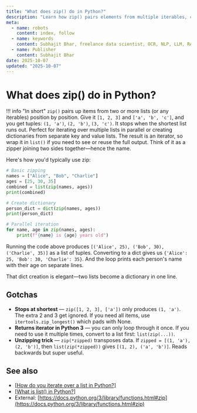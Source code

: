 ```yaml
---
title: "What does zip() do in Python?"
description: "Learn how zip() pairs elements from multiple iterables, creates tuples, and enables parallel iteration over lists."
meta:
  - name: robots
    content: index, follow
  - name: keywords
    content: Subhajit Bhar, freelance data scientist, OCR, NLP, LLM, RAG, knowledge base, python, lists, functions
  - name: Publisher
    content: Subhajit Bhar
date: 2025-10-07
updated: "2025-10-07"
---
```


# What does zip() do in Python?

<!-- more -->

!!! info "In short"
    `zip()` pairs up items from two or more lists (or any iterables) position by position. Give it `[1, 2, 3]` and `['a', 'b', 'c']`, and you get tuples: `(1, 'a')`, `(2, 'b')`, `(3, 'c')`. It stops when the shortest list runs out. Perfect for iterating over multiple lists in parallel or creating dictionaries from separate key and value lists. The result is an iterator, so wrap it in `list()` if you need to see or reuse the full output. Think of it as a zipper joining two sides together—hence the name.

Here's how you'd typically use zip:

```python
# Basic zipping
names = ["Alice", "Bob", "Charlie"]
ages = [25, 30, 35]
combined = list(zip(names, ages))
print(combined)

# Create dictionary
person_dict = dict(zip(names, ages))
print(person_dict)

# Parallel iteration
for name, age in zip(names, ages):
    print(f"{name} is {age} years old")
```

Running the code above produces `[('Alice', 25), ('Bob', 30), ('Charlie', 35)]` as a list of tuples. Converting to a dict gives us `{'Alice': 25, 'Bob': 30, 'Charlie': 35}`. And the loop prints each person's name with their age on separate lines.

That dict creation is elegant—two lists become a dictionary in one line.

## Gotchas

* **Stops at shortest** — `zip([1, 2, 3], ['a'])` only produces `(1, 'a')`. The extra 2 and 3 get ignored. If you need all items, use `itertools.zip_longest()` which pads with None.
* **Returns iterator in Python 3** — you can only loop through it once. If you need to use it multiple times, convert to a list first: `list(zip(...))`.
* **Unzipping trick** — `zip(*zipped)` transposes data. If `zipped = [(1, 'a'), (2, 'b')]`, then `list(zip(*zipped))` gives `[(1, 2), ('a', 'b')]`. Reads backwards but super useful.

## See also

* [[How do you iterate over a list in Python?]](./how-to-iterate-over-a-list.md)
* [[What is list() in Python?]](./what-is-list-function-in-python.md)
* External: [https://docs.python.org/3/library/functions.html#zip](https://docs.python.org/3/library/functions.html#zip)

<script type="application/ld+json">
{
  "@context": "https://schema.org",
  "@type": "FAQPage",
  "mainEntity": [{
    "@type": "Question",
    "name": "What does zip() do in Python?",
    "acceptedAnswer": {
      "@type": "Answer",
      "text": "zip() pairs up items from two or more lists (or any iterables) position by position. Give it [1, 2, 3] and ['a', 'b', 'c'], and you get tuples: (1, 'a'), (2, 'b'), (3, 'c'). It stops when the shortest list runs out. Perfect for iterating over multiple lists in parallel or creating dictionaries from separate key and value lists. The result is an iterator, so wrap it in list() if you need to see or reuse the full output. Think of it as a zipper joining two sides together—hence the name."
    }
  }]
}
</script>
